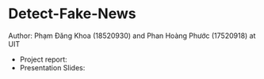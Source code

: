 # Detect-Fake-News
Author: Phạm Đăng Khoa (18520930) and Phan Hoàng Phước (17520918) at UIT

+ Project report: 
+ Presentation Slides:
